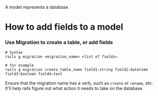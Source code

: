 A model represents a database



# How to add fields to a model

### Use Migration to create a table, or add fields

    # Syntax
    rails g migration <migration_name> <list of fields>

    # for example
    rails g migration create_table_name field1:string field2:datetime field3:boolean field4:text

Ensure that the migration name has a verb, such as `create` or `rename`, etc. It'll help rails figure out what action it needs to take on the database
